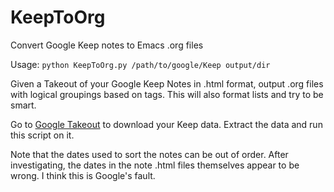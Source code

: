 # KeepToOrg
Convert Google Keep notes to Emacs .org files

Usage:
`python KeepToOrg.py /path/to/google/Keep output/dir`

Given a Takeout of your Google Keep Notes in .html format, output .org files with logical groupings 
based on tags. This will also format lists and try to be smart.

Go to [Google Takeout](https://takeout.google.com/settings/takeout) to download your Keep data. Extract the data and run this script on it.

Note that the dates used to sort the notes can be out of order. After investigating, the dates in the note .html files themselves appear to be wrong. I think this is Google's fault.